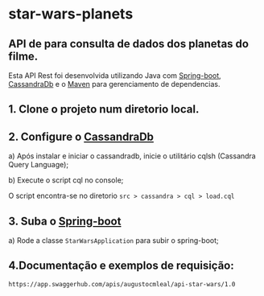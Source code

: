 # star-wars-planets
## API de para consulta de dados dos planetas do filme.

Esta API Rest foi desenvolvida utilizando Java com [Spring-boot](https://github.com/spring-projects/spring-boot), [CassandraDb](https://github.com/apache/cassandra)
 e o [Maven](https://github.com/apache/maven) para gerenciamento de dependencias.

## 1. Clone o projeto num diretorio local.

## 2. Configure o [CassandraDb](https://github.com/apache/cassandra)

a) Após instalar e iniciar o cassandradb, inicie o utilitário cqlsh (Cassandra Query Language);

b) Execute o script cql no console;

O script encontra-se no diretorio `src > cassandra > cql > load.cql`

## 3. Suba o [Spring-boot](https://github.com/spring-projects/spring-boot)

a) Rode a classe `StarWarsApplication` para subir o spring-boot;

## 4.Documentação e exemplos de requisição:

`https://app.swaggerhub.com/apis/augustocmleal/api-star-wars/1.0`
